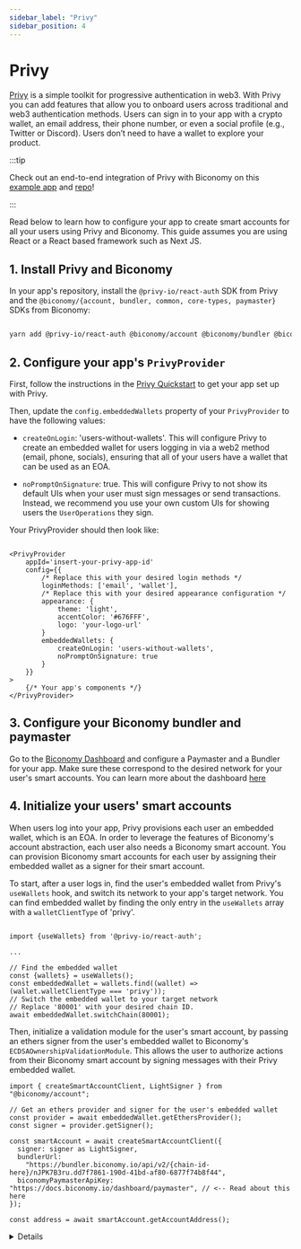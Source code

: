 ```yaml
---
sidebar_label: "Privy"
sidebar_position: 4
---
```


# Privy

[Privy](https://docs.privy.io/) is a simple toolkit for progressive authentication in web3. With Privy you can add features that allow you to onboard users across traditional and web3 authentication methods. Users can sign in to your app with a crypto wallet, an email address, their phone number, or even a social profile (e.g., Twitter or Discord). Users don’t need to have a wallet to explore your product.

:::tip

Check out an end-to-end integration of Privy with Biconomy on this [example app](https://biconomy-example.privy.io/) and [repo](https://github.com/privy-io/biconomy-example)!

:::

Read below to learn how to configure your app to create smart accounts for all your users using Privy and Biconomy. This guide assumes you are using React or a React based framework such as Next JS.

## 1. Install Privy and Biconomy

In your app's repository, install the `@privy-io/react-auth` SDK from Privy and the `@biconomy/{account, bundler, common, core-types, paymaster}` SDKs from Biconomy:

```bash

yarn add @privy-io/react-auth @biconomy/account @biconomy/bundler @biconomy/common @biconomy/core-types @biconomy/paymaster

```

## 2. Configure your app's `PrivyProvider`

First, follow the instructions in the [Privy Quickstart](https://docs.privy.io/guide/quickstart) to get your app set up with Privy.

Then, update the `config.embeddedWallets` property of your `PrivyProvider` to have the following values:

- `createOnLogin`: 'users-without-wallets'. This will configure Privy to create an embedded wallet for users logging in via a web2 method (email, phone, socials), ensuring that all of your users have a wallet that can be used as an EOA.

- `noPromptOnSignature`: true. This will configure Privy to not show its default UIs when your user must sign messages or send transactions. Instead, we recommend you use your own custom UIs for showing users the `UserOperations` they sign.

Your PrivyProvider should then look like:

```tsx

<PrivyProvider
    appId='insert-your-privy-app-id'
    config={{
        /* Replace this with your desired login methods */
        loginMethods: ['email', 'wallet'],
        /* Replace this with your desired appearance configuration */
        appearance: {
            theme: 'light',
            accentColor: '#676FFF',
            logo: 'your-logo-url'
        }
        embeddedWallets: {
            createOnLogin: 'users-without-wallets',
            noPromptOnSignature: true
        }
    }}
>
    {/* Your app's components */}
</PrivyProvider>

```

## 3. Configure your Biconomy bundler and paymaster

Go to the [Biconomy Dashboard](https://dashboard.biconomy.io/) and configure a Paymaster and a Bundler for your app. Make sure these correspond to the desired network for your user's smart accounts. You can learn more about the dashboard [here](/dashboard)

## 4. Initialize your users' smart accounts

When users log into your app, Privy provisions each user an embedded wallet, which is an EOA. In order to leverage the features of Biconomy's account abstraction, each user also needs a Biconomy smart account. You can provision Biconomy smart accounts for each user by assigning their embedded wallet as a signer for their smart account.

To start, after a user logs in, find the user's embedded wallet from Privy's `useWallets` hook, and switch its network to your app's target network. You can find embedded wallet by finding the only entry in the `useWallets` array with a `walletClientType` of 'privy'.

```tsx

import {useWallets} from '@privy-io/react-auth';

...

// Find the embedded wallet
const {wallets} = useWallets();
const embeddedWallet = wallets.find((wallet) => (wallet.walletClientType === 'privy'));
// Switch the embedded wallet to your target network
// Replace '80001' with your desired chain ID.
await embeddedWallet.switchChain(80001);

```

Then, initialize a validation module for the user's smart account, by passing an ethers signer from the user's embedded wallet to Biconomy's `ECDSAOwnershipValidationModule`. This allows the user to authorize actions from their Biconomy smart account by signing messages with their Privy embedded wallet.

```tsx
import { createSmartAccountClient, LightSigner } from "@biconomy/account";

// Get an ethers provider and signer for the user's embedded wallet
const provider = await embeddedWallet.getEthersProvider();
const signer = provider.getSigner();

const smartAccount = await createSmartAccountClient({
  signer: signer as LightSigner,
  bundlerUrl:
    "https://bundler.biconomy.io/api/v2/{chain-id-here}/nJPK7B3ru.dd7f7861-190d-41bd-af80-6877f74b8f44",
  biconomyPaymasterApiKey: "https://docs.biconomy.io/dashboard/paymaster", // <-- Read about this here
});

const address = await smartAccount.getAccountAddress();
```

<details>
Note: if your app uses React, you can store the user's Biconomy smartAccount in a React context that wraps your application. This allows you to easily access the smart account from your app's pages and components. You can see an example of this in Privy's [example app](https://github.com/privy-io/biconomy-example).

</details>
